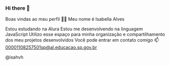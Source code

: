 ### Hi there 👋
Boas vindas ao meu perfil 💙💙
Meu nome é Isabella Alves 

Estou estudando na Alura
Estou me desenvolvendo na linguagem JavaScript
Utilizo esse espaço para minha organização e compartilhamento dos meu projetos desenvolvidos
Você pode entrar em contato comigo 📫
00001108257501sp@al.educacao.sp.gov.br

@isahvh
